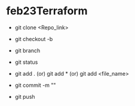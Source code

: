 # feb23Terraform


* git clone <Repo_link>

* git checkout -b <branch-name>

* git branch 

* git status

* git add . (or) git add * (or) git add <file_name>

* git commit -m "<Decent message>"

* git push

